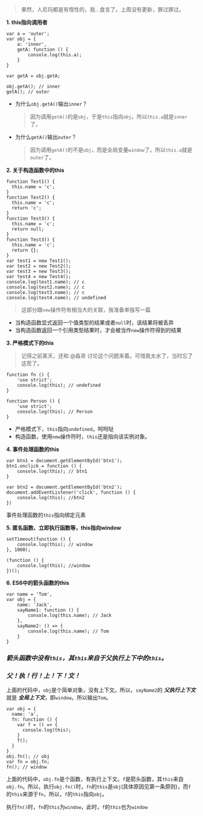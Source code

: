> 果然，人尼玛都是有惰性的，我...食言了。上周没有更新，罪过罪过。

**1. this指向调用者**
```
var a = 'outer';
var obj = {
    a: 'inner',
    getA: function () {
        console.log(this.a);
    }
}

var getA = obj.getA;

obj.getA(); // inner
getA(); // outer
```
- 为什么`obj.getA()`输出`inner`？

   > 因为调用`getA()`的是`obj`，于是`this`指向`obj`。所以`this.a`就是`inner`了。
   
- 为什么`getA()`输出`outer`？

   > 因为调用`getA()`的不是`obj`，而是全局变量`window`了。所以`this.a`就是`outer`了。

**2. 关于构造函数中的this**
```
function Test1() {   
  this.name = 'c';
}
function Test2() {   
  this.name = 'c';  
  return 'c';
}
function Test3() {   
  this.name = 'c';  
  return null;
}
function Test3() {   
  this.name = 'c';  
  return {};
}
var test1 = new Test1();  
var test2 = new Test2();  
var test3 = new Test3();  
var test4 = new Test4();  
console.log(test1.name); // c
console.log(test2.name); // c
console.log(test3.name); // c
console.log(test4.name); // undefined
```

> 这部分跟`new`操作符有相当大的关联，我准备单独写一篇

- 当构造函数显式返回一个值类型的结果或者`null`时，该结果将被丢弃
- 当构造函数返回一个引用类型结果时，才会被当作`new`操作符得到的结果

**3. 严格模式下的this**

> 记得之前某天，还和 @淼哥 讨论这个问题来着。可惜我太水了，当时忘了这茬了。

```
function fn () {
    'use strict';
    console.log(this); // undefined
}

function Person () {
    'use strict';
    console.log(this); // Person
}
```

- 严格模式下，`this`指向`undefined`。呵呵哒
- 构造函数，使用`new`操作符时，`this`还是指向该实例对象。 

**4. 事件处理函数的this**
```
var btn1 = document.getElementById('btn1');
btn1.onclick = function () {
    console.log(this); // btn1
}

var btn2 = document.getElementById('btn2');
document.addEventListener('click', function () {
    console.log(this); //btn2
})
```
事件处理函数的`this`指向绑定元素


**5. 匿名函数、立即执行函数等，this指向window**

```
setTimeout(function () {
    console.log(this); // window
}, 1000);

(function () {
    console.log(this); //window
})();
```

**6. ES6中的箭头函数的this**
```
var name = 'Tom',
var obj = {
    name: 'Jack',
    sayName1: function () {
        console.log(this.name); // Jack
    },
    sayName2: () => {
        console.log(this.name); // Tom
    }
}
```
### ***箭头函数中没有`this`，其`this`来自于父执行上下中的`this`。***

### ***父！执！行！上！下！文！***

上面的代码中，`obj`是个简单对象，没有上下文。所以，`sayName2`的 ***父执行上下文*** 就是 ***全局上下文***，即`window`。所以输出`Tom`。

```
var obj = {
  name: 'a',
  fn: function () {
    var f = () => {
      console.log(this);
    }
    f();
  }
}
obj.fn(); // obj
var fn = obj.fn;
fn(); // window
```

上面的代码中，`obj.fn`是个函数，有执行上下文。`f`是箭头函数，其`this`来自`obj.fn`。所以，执行`obj.fn()`时，`fn`的`this`是`obj`(具体原因见第一条原则)，而`f`的`this`来源于`fn`，所以，`f`的`this`指向`obj`。

执行`fn()`时，`fn`的`this`为`window`，此时，`f`的`this`也为`window`
